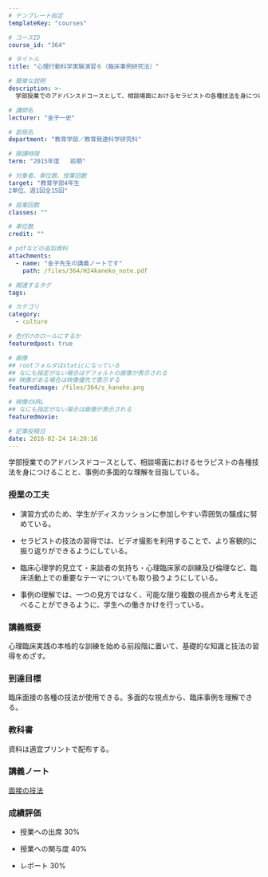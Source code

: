 ```yaml
---
# テンプレート指定
templateKey: "courses"

# コースID
course_id: "364"

# タイトル
title: "心理行動科学実験演習６（臨床事例研究法）"

# 簡単な説明
description: >-
  学部授業でのアドバンスドコースとして、相談場面におけるセラピストの各種技法を身につけることと、事例の多面的な理解を目指している。...

# 講師名
lecturer: "金子一史"

# 部局名
department: "教育学部／教育発達科学研究科"

# 開講時限
term: "2015年度	前期"

# 対象者、単位数、授業回数
target: "教育学部4年生
2単位、週1回全15回"

# 授業回数
classes: ""

# 単位数
credit: ""

# pdfなどの追加資料
attachments: 
  - name: "金子先生の講義ノートです" 
    path: /files/364/H24kaneko_note.pdf

# 関連するタグ
tags:

# カテゴリ
category:
  - culture

# 色付けのロールにするか
featuredpost: true

# 画像
## rootフォルダはstaticになっている
## なにも指定がない場合はデフォルトの画像が表示される
## 映像がある場合は映像優先で表示する
featuredimage: /files/364/s_kaneko.png

# 映像のURL
## なにも指定がない場合は画像が表示される
featuredmovie: 

# 記事投稿日
date: 2016-02-24 14:20:16
---
```


学部授業でのアドバンスドコースとして、相談場面におけるセラピストの各種技法を身につけることと、事例の多面的な理解を目指している。

### 授業の工夫



* 演習方式のため、学生がディスカッションに参加しやすい雰囲気の醸成に努めている。

* セラピストの技法の習得では、ビデオ撮影を利用することで、より客観的に振り返りができるようにしている。

* 臨床心理学的見立て・来談者の気持ち・心理臨床家の訓練及び倫理など、臨床活動上での重要なテーマについても取り扱うようにしている。

* 事例の理解では、一つの見方ではなく、可能な限り複数の視点から考えを述べることができるように、学生への働きかけを行っている。



### 講義概要


心理臨床実践の本格的な訓練を始める前段階に置いて、基礎的な知識と技法の習得をめざす。


### 到達目標


臨床面接の各種の技法が使用できる。多面的な視点から、臨床事例を理解できる。


### 教科書


資料は適宜プリントで配布する。


### 講義ノート


[面接の技法](/files/364/H24kaneko_note.pdf) 


### 成績評価



* 授業への出席 30%

* 授業への関与度 40%
* レポート 30%
